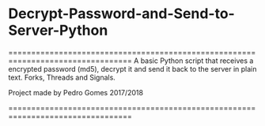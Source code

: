 # Decrypt-Password-and-Send-to-Server-Python

=================================================================================
A basic Python script that receives a encrypted password (md5), decrypt it and send it back to the server in plain text.
Forks, Threads and Signals.


Project made by Pedro Gomes 2017/2018

=================================================================================

